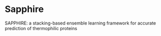# Sapphire
SAPPHIRE: a stacking-based ensemble learning framework for accurate prediction of thermophilic proteins
